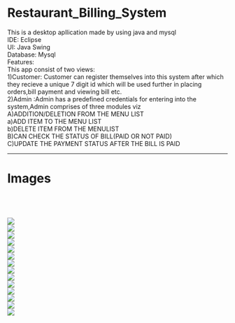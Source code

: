 # Restaurant_Billing_System

This is a desktop apllication made by using java  and mysql
<br>
IDE: Eclipse
<br>UI: Java Swing
<br>
Database: Mysql
<br>
Features:
<br>
This app consist of two views:<br>
1)Customer: Customer can register themselves into this system after which they recieve a unique 7 digit id which will be used further in placing orders,bill payment and viewing bill etc.<br>
2)Admin :Admin has a predefined credentials for entering into the system,Admin comprises of three modules viz
<br>A)ADDITION/DELETION FROM THE MENU LIST<br>
  a)ADD ITEM TO THE MENU LIST<br>
  b)DELETE ITEM FROM THE MENULIST
  <br>
B)CAN CHECK THE STATUS OF BILL(PAID OR NOT PAID)
<br>
C)UPDATE THE PAYMENT STATUS AFTER THE BILL IS PAID
<br>
<hr>
<h1>Images<h1><br>

<img src="../BillingImage/RegisterCustomer.jpg">

<br>
<img src="../BillingImage/loginframe.jpg">


<br>
<img src="../BillingImage/logintype.jpg">

<br>
<img src="../BillingImage/aflogin.jpg">

<br>
<img src="../BillingImage/custview.jpg">
<br>
<img src="../BillingImage/custmenu.jpg">

<br>
<img src="../BillingImage/itemselected.jpg">

<br>
<img src="../BillingImage/orderitem.jpg">

<br>
<img src="../BillingImage/additem.jpg">
<br>
<img src="../BillingImage/adminview.jpg">

<br>
<img src="../BillingImage/addfunctions.jpg">

<br>
<img src="..BillingImage/additem.jpg">

<br>
<img src="../BillingImage/updatepayment.jpg">

<br>
<img src="../BillingImage/viewpayment.jpg">